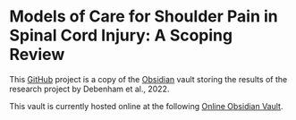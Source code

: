 # Models of Care for Shoulder Pain in Spinal Cord Injury: A Scoping Review

This [GitHub](https://github.com/) project is a copy of the [Obsidian](https://obsidian.md/) vault storing the results of the research project by Debenham et al., 2022.

This vault is currently hosted online at the following [Online Obsidian Vault](https://publish.obsidian.md/moc-for-shoulder-pain-in-sci/).